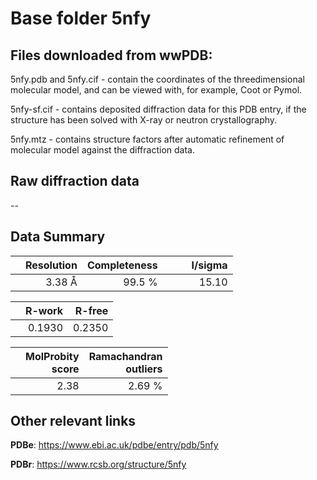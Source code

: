 # Base folder 5nfy

## Files downloaded from wwPDB:

5nfy.pdb and 5nfy.cif - contain the coordinates of the threedimensional molecular model, and can be viewed with, for example, Coot or Pymol.

5nfy-sf.cif - contains deposited diffraction data for this PDB entry, if the structure has been solved with X-ray or neutron crystallography.

5nfy.mtz - contains structure factors after automatic refinement of molecular model against the diffraction data.

## Raw diffraction data

--<br> 

## Data Summary
|   | Resolution | Completeness| I/sigma |
|---|-------------:|----------------:|--------------:|
|   |3.38 Å|99.5  %|<img width=50/>15.10|

|   | **R-work**| **R-free**   
|---|-------------:|----------------:|           
||0.1930|0.2350|

|   |**MolProbity<br>score**| **Ramachandran<br>outliers** 
|---|-------------:|----------------:|
||2.38|2.69 %|

## Other relevant links 
**PDBe**:  https://www.ebi.ac.uk/pdbe/entry/pdb/5nfy
 
**PDBr**: https://www.rcsb.org/structure/5nfy 

